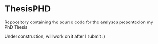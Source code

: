 # ThesisPHD
Repoository containing the source code for the analyses presented on my PhD Thesis

Under construction, will work on it after I submit :)
